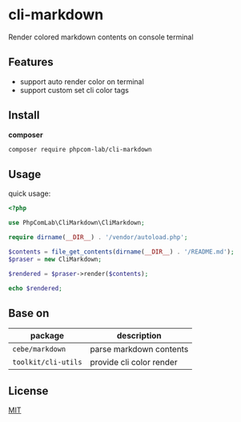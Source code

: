 # cli-markdown

Render colored markdown contents on console terminal

## Features

- support auto render color on terminal
- support custom set cli color tags

## Install

**composer**

```bash
composer require phpcom-lab/cli-markdown
```

## Usage

quick usage:

```php
<?php

use PhpComLab\CliMarkdown\CliMarkdown;

require dirname(__DIR__) . '/vendor/autoload.php';

$contents = file_get_contents(dirname(__DIR__) . '/README.md');
$praser = new CliMarkdown;

$rendered = $praser->render($contents);

echo $rendered;
```

## Base on

package | description
---------|--------------
`cebe/markdown` | parse markdown contents
`toolkit/cli-utils` | provide cli color render

## License

[MIT](LICENSE)
